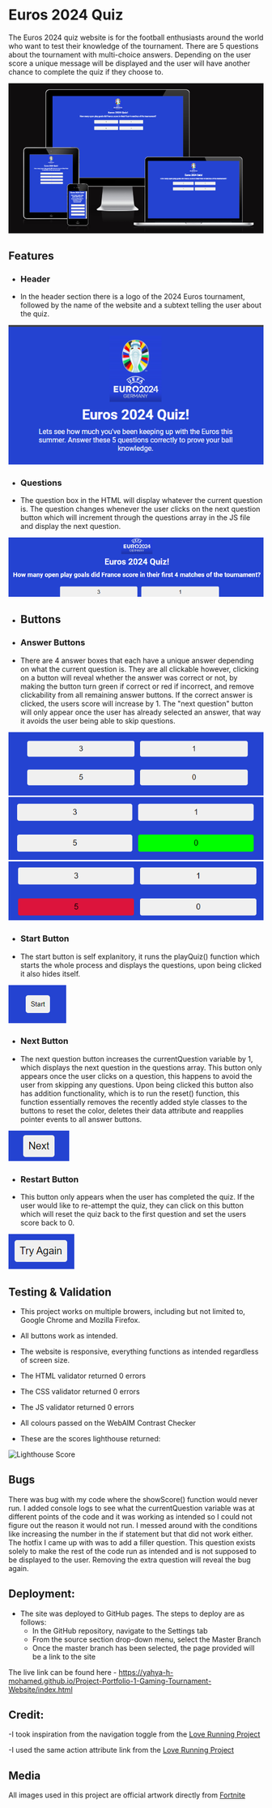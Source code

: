 # Euros 2024 Quiz

The Euros 2024 quiz website is for the football enthusiasts around the world who want to test their knowledge of the tournament. There are 5 questions about the tournament with multi-choice answers. Depending on the user score a unique message will be displayed and the user will have another chance to complete the quiz if they choose to.

![Responsive Image](assets/images/Responsive.png)

## Features

- ### Header 
   
- In the header section there is a logo of the 2024 Euros tournament, followed by the name of the website and a subtext telling the user about the quiz.

![Header Image](assets/images/Header.png)
      
- ### Questions
  
- The question box in the HTML will display whatever the current question is. The question changes whenever the user clicks on the next question button which will increment through the questions array in the JS file and display the next question.

![Question Box Image](assets/images/Question.png)

- ## Buttons
      
- ### Answer Buttons
  
- There are 4 answer boxes that each have a unique answer depending on what the current question is. They are all clickable however, clicking on a button will reveal whether the answer was correct or not, by making the button turn green if correct or red if incorrect, and remove clickability from all remaining answer buttons. If the correct answer is clicked, the users score will increase by 1. The "next question" button will only appear once the user has already selected an answer, that way it avoids the user being able to skip questions.

![Answer Button Image](assets/images/Answers.png)
![Correct Answer Button Image](assets/images/Correct.png)
![Incorrect Answer Button Image](assets/images/Incorrect.png)

- ### Start Button
  
- The start button is self explanitory, it runs the playQuiz() function which starts the whole process and displays the questions, upon being clicked it also hides itself.

![Start Button Image](assets/images/Start%20Button.png)

- ### Next Button
  
- The next question button increases the currentQuestion variable by 1, which displays the next question in the questions array. This button only appears once the user clicks on a question, this happens to avoid the user from skipping any questions. Upon being clicked this button also has addition functionality, which is to run the reset() function, this function essentially removes the recently added style classes to the buttons to reset the color, deletes their data attribute and reapplies pointer events to all answer buttons.

![Next Button Image](assets/images/Next%20Button.png)

- ### Restart Button
  
- This button only appears when the user has completed the quiz. If the user would like to re-attempt the quiz, they can click on this button which will reset the quiz back to the first question and set the users score back to 0.

![Restart Button Image](assets/images/Restart%20Button.png)

## Testing & Validation

- This project works on multiple browers, including but not limited to, Google Chrome and Mozilla Firefox.

- All buttons work as intended.

- The website is responsive, everything functions as intended regardless of screen size.

- The HTML validator returned 0 errors

- The CSS validator returned 0 errors

- The JS validator returned 0 errors

- All colours passed on the WebAIM Contrast Checker

- These are the scores lighthouse returned:

![Lighthouse Score](assets/images/Lighthouse(2).png)
    
## Bugs
    
There was bug with my code where the showScore() function would never run. I added console logs to see what the currentQuestion variable was at different points of the code and it was working as intended so I could not figure out the reason it would not run. I messed around with the conditions like increasing the number in the if statement but that did not work either. The hotfix I came up with was to add a filler question. This question exists solely to make the rest of the code run as intended and is not supposed to be displayed to the user. Removing the extra question will reveal the bug again.

## Deployment:

- The site was deployed to GitHub pages. The steps to deploy are as follows: 
  - In the GitHub repository, navigate to the Settings tab 
  - From the source section drop-down menu, select the Master Branch
  - Once the master branch has been selected, the page provided will be a link to the site

The live link can be found here - https://yahya-h-mohamed.github.io/Project-Portfolio-1-Gaming-Tournament-Website/index.html

## Credit:

-I took inspiration from the navigation toggle from the   [Love Running Project](https://github.com/Code-Institute-Solutions/love-running-v3/tree/main) 

-I used the same action attribute link from the [Love Running Project](https://github.com/Code-Institute-Solutions/love-running-v3/tree/main) 


## Media

All images used in this project are official artwork directly from [Fortnite](https://www.fortnite.com/) 

